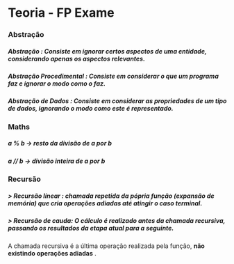 # Teoria - FP Exame

### Abstração

##### **Abstração :** Consiste em ignorar certos aspectos de uma entidade, considerando apenas os aspectos relevantes.
##### **Abstração Procedimental :** Consiste em considerar o que um programa faz e ignorar o modo como o faz.
##### **Abstração de Dados :** Consiste em considerar as propriedades de um tipo de dados, ignorando o modo como este é representado.

### Maths 

##### **a % b** -> resto da divisão de a por b
##### **a // b** -> divisão inteira de a por b

### Recursão
##### > **Recursão linear :** chamada repetida da pópria função (expansão de memória) que cria operações adiadas até atingir o caso terminal.
##### > **Recursão de cauda:** O cálculo é realizado antes da chamada recursiva, passando os resultados da etapa atual para a seguinte. 
A chamada recursiva é a última operação realizada pela função, __não existindo operações adiadas__ .